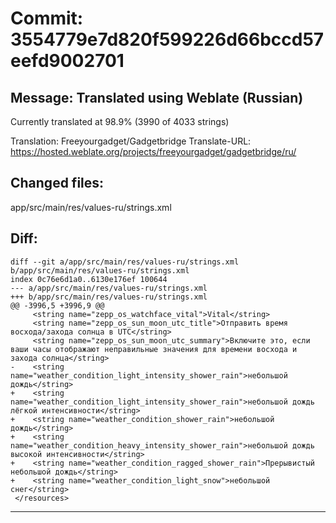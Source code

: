 # Commit: 3554779e7d820f599226d66bccd57eefd9002701
## Message: Translated using Weblate (Russian)

Currently translated at 98.9% (3990 of 4033 strings)

Translation: Freeyourgadget/Gadgetbridge
Translate-URL: https://hosted.weblate.org/projects/freeyourgadget/gadgetbridge/ru/
## Changed files:
app/src/main/res/values-ru/strings.xml

## Diff:
```
diff --git a/app/src/main/res/values-ru/strings.xml b/app/src/main/res/values-ru/strings.xml
index 0c76e6d1a0..6130e176ef 100644
--- a/app/src/main/res/values-ru/strings.xml
+++ b/app/src/main/res/values-ru/strings.xml
@@ -3996,5 +3996,9 @@
     <string name="zepp_os_watchface_vital">Vital</string>
     <string name="zepp_os_sun_moon_utc_title">Отправить время восхода/захода солнца в UTC</string>
     <string name="zepp_os_sun_moon_utc_summary">Включите это, если ваши часы отображают неправильные значения для времени восхода и захода солнца</string>
-    <string name="weather_condition_light_intensity_shower_rain">небольшой дождь</string>
+    <string name="weather_condition_light_intensity_shower_rain">небольшой дождь лёгкой интенсивности</string>
+    <string name="weather_condition_shower_rain">небольшой дождь</string>
+    <string name="weather_condition_heavy_intensity_shower_rain">небольшой дождь высокой интенсивности</string>
+    <string name="weather_condition_ragged_shower_rain">Прерывистый небольшой дождь</string>
+    <string name="weather_condition_light_snow">небольшой снег</string>
 </resources>
```
-----------------------------------
